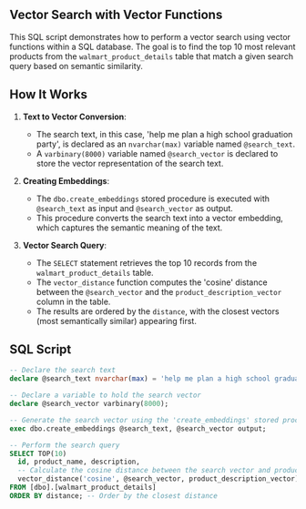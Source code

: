 
## Vector Search with Vector Functions

This SQL script demonstrates how to perform a vector search using vector functions within a SQL database. The goal is to find the top 10 most relevant products from the `walmart_product_details` table that match a given search query based on semantic similarity.

## How It Works

1. **Text to Vector Conversion**:
   - The search text, in this case, 'help me plan a high school graduation party', is declared as an `nvarchar(max)` variable named `@search_text`.
   - A `varbinary(8000)` variable named `@search_vector` is declared to store the vector representation of the search text.

2. **Creating Embeddings**:
   - The `dbo.create_embeddings` stored procedure is executed with `@search_text` as input and `@search_vector` as output.
   - This procedure converts the search text into a vector embedding, which captures the semantic meaning of the text.

3. **Vector Search Query**:
   - The `SELECT` statement retrieves the top 10 records from the `walmart_product_details` table.
   - The `vector_distance` function computes the 'cosine' distance between the `@search_vector` and the `product_description_vector` column in the table.
   - The results are ordered by the `distance`, with the closest vectors (most semantically similar) appearing first.

## SQL Script

```SQL
-- Declare the search text
declare @search_text nvarchar(max) = 'help me plan a high school graduation party';

-- Declare a variable to hold the search vector
declare @search_vector varbinary(8000);

-- Generate the search vector using the 'create_embeddings' stored procedure
exec dbo.create_embeddings @search_text, @search_vector output;

-- Perform the search query
SELECT TOP(10) 
  id, product_name, description, 
  -- Calculate the cosine distance between the search vector and product description vectors
  vector_distance('cosine', @search_vector, product_description_vector) AS distance
FROM [dbo].[walmart_product_details]
ORDER BY distance; -- Order by the closest distance
